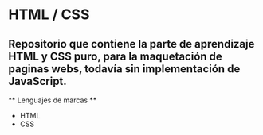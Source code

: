 # HTML / CSS
Repositorio que contiene la parte de aprendizaje HTML y CSS puro, para la maquetación de paginas webs, todavía sin implementación de JavaScript.
---
** Lenguajes de marcas ** 
- HTML
- CSS
